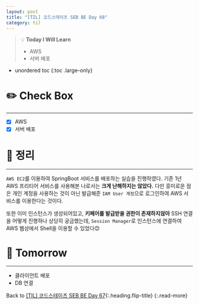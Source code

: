 ```yaml
---
layout: post
title: "[TIL] 코드스테이츠 SEB BE Day 68"
category: til
---
```

> 💡 **Today I Will Learn**
>
> * AWS
> * 서버 배포

* unordered toc
{:toc .large-only}

# ✏️ Check Box
***

* [x] <label>AWS</label>
* [x] <label>서버 배포</label>

# 📌 정리
***

`AWS EC2`를 이용하여 SpringBoot 서비스를 배포하는 실습을 진행하였다. 기존 1년 AWS 프리티어 서비스를 사용해본 나로서는 **크게 난해하지는 않았다.** 다만 흥미로운 점은 개인 계정을 사용하는 것이 아닌 발급해준 `IAM User 계정`으로 로그인하여 AWS 서비스를 이용한다는 것이다.

또한 이미 인스턴스가 생성되어있고, **키페어를 발급받을 권한이 존재하지않아** SSH 연결을 어떻게 진행하나 상당히 궁금했는데, `Session Manager`로 인스턴스에 연결하여 AWS 웹상에서 Shell을 이용할 수 있었다😊

# 🎯 Tomorrow
***

* 클라이언트 배포
* DB 연결

Back to [[TIL] 코드스테이츠 SEB BE Day 67](220801-til){:.heading.flip-title}
{:.read-more}